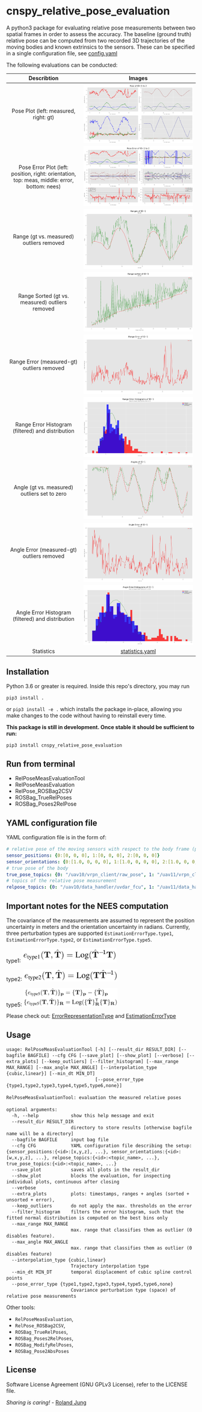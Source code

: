 # cnspy_relative_pose_evaluation

A python3 package for evaluating relative pose measurements between two spatial frames in order to assess the accuracy.
The baseline (ground truth) relative pose can be computed from two recorded 3D trajectories of the moving bodies and known extrinsics to the sensors.
These can be specified in a single configuration file, see [config.yaml](./test/sample_data/config.yaml)


The following evaluations can be conducted:

| Describtion    | Images |
|:---------:|:---:|
| Pose Plot (left: measured, right: gt) | ![](./doc/img/Pose_ID1_to_2.png) |
| Pose Error Plot (left: position, right: orientation, top: meas, middle: error, bottom: nees)  | ![](./doc/img/Pose_Errors_ID1_to_2.png) |
| Range (gt vs. measured) outliers removed      | ![](./doc/img/Ranges_ID1.png) |
| Range Sorted (gt vs. measured) outliers removed      | ![](./doc/img/Range_Sorted_ID1.png) |
| Range Error (measured-gt) outliers removed      | ![](./doc/img/Range_Errors_ID1.png) |
| Range Error Histogram (filtered) and distribution | ![](./doc/img/Range_Error_Histograms_ID1.png) |
| Angle (gt vs. measured) outliers set to zero      | ![](./doc/img/Angle_ID1.png) |
| Angle Error (measured-gt) outliers removed      | ![](./doc/img/Angle_Errors_ID1.png) |
| Angle Error Histogram (filtered) and distribution | ![](./doc/img/Angle_Error_Histograms_ID1.png) |
| Statistics | [statistics.yaml](./doc/statistics.yaml) |


## Installation

Python 3.6 or greater is required. Inside this repo's directory, you may run
```
pip3 install .
```
or
``
pip3 install -e .
``
which installs the package in-place, allowing you make changes to the code without having to reinstall every time.

**This package is still in development. Once stable it should be sufficient to run:**
```commandline
pip3 install cnspy_relative_pose_evaluation
```
## Run from terminal

* RelPoseMeasEvaluationTool 
* RelPoseMeasEvaluation
* RelPose_ROSBag2CSV
* ROSBag_TrueRelPoses
* ROSBag_Poses2RelPose

## YAML configuration file

YAML configuration file is in the form of:
```yaml
# relative pose of the moving sensors with respect to the body frame (pose from BODY to SENSOR)
sensor_positions: {0:[0, 0, 0], 1:[0, 0, 0], 2:[0, 0, 0]}
sensor_orientations: {0:[1.0, 0, 0, 0], 1:[1.0, 0, 0, 0], 2:[1.0, 0, 0, 0]}
# true pose of the body
true_pose_topics: {0: "/uav10/vrpn_client/raw_pose", 1: "/uav11/vrpn_client/raw_pose", 2: "/uav12/vrpn_client/raw_pose"}
# topics of the relative pose measurement
relpose_topics: {0: "/uav10/data_handler/uvdar_fcu", 1: "/uav11/data_handler/uvdar_fcu", 2: "/uav12/data_handler/uvdar_fcu"}

```

## Important notes for the NEES computation

The covariance of the measurements are assumed to represent the position uncertainty in meters and the orientation uncertainty in radians. Currently, three perturbation types are supported `EstimationErrorType.type1`, `EstimationErrorType.type2`, or `EstimationErrorType.type5`.

type1:
[<img src="/doc/img/e-type1.png" width="250"/>](./doc/img/e-type1.png)

type2:
[<img src="/doc/img/e-type2.png" width="250"/>](./doc/img/e-type2.png)

type5:
[<img src="/doc/img/e-type5.png" width="250"/>](./doc/img/e-type5.png)

Please check out: [ErrorRepresentationType](https://github.com/aau-cns/cnspy_spatial_csv_formats/blob/main/cnspy_spatial_csv_formats/ErrorRepresentationType.py) and [EstimationErrorType](https://github.com/aau-cns/cnspy_spatial_csv_formats/blob/main/cnspy_spatial_csv_formats/EstimationErrorType.py)

## Usage

```commandline
usage: RelPoseMeasEvaluationTool [-h] [--result_dir RESULT_DIR] [--bagfile BAGFILE] --cfg CFG [--save_plot] [--show_plot] [--verbose] [--extra_plots] [--keep_outliers] [--filter_histogram] [--max_range MAX_RANGE] [--max_angle MAX_ANGLE] [--interpolation_type {cubic,linear}] [--min_dt MIN_DT]
                                 [--pose_error_type {type1,type2,type3,type4,type5,type6,none}]

RelPoseMeasEvaluationTool: evaluation the measured relative poses

optional arguments:
  -h, --help            show this help message and exit
  --result_dir RESULT_DIR
                        directory to store results [otherwise bagfile name will be a directory]
  --bagfile BAGFILE     input bag file
  --cfg CFG             YAML configuration file describing the setup: {sensor_positions:{<id>:[x,y,z], ...}, sensor_orientations:{<id>:[w,x,y,z], ...}, relpose_topics:{<id>:<topic_name>, ...}, true_pose_topics:{<id>:<topic_name>, ...}
  --save_plot           saves all plots in the result_dir
  --show_plot           blocks the evaluation, for inspecting individual plots, continuous after closing
  --verbose
  --extra_plots         plots: timestamps, ranges + angles (sorted + unsorted + error),
  --keep_outliers       do not apply the max. thresholds on the error
  --filter_histogram    filters the error histogram, such that the fitted normal distribution is computed on the best bins only
  --max_range MAX_RANGE
                        max. range that classifies them as outlier (0 disables feature).
  --max_angle MAX_ANGLE
                        max. range that classifies them as outlier (0 disables feature)
  --interpolation_type {cubic,linear}
                        Trajectory interpolation type
  --min_dt MIN_DT       temporal displacement of cubic spline control points
  --pose_error_type {type1,type2,type3,type4,type5,type6,none}
                        Covariance perturbation type (space) of relative pose measurements
```

Other tools:

- `RelPoseMeasEvaluation`,
- `RelPose_ROSBag2CSV`,
- `ROSBag_TrueRelPoses`,
- `ROSBag_Poses2RelPoses`,
- `ROSBag_ModifyRelPoses`,
- `ROSBag_Pose2AbsPoses`

## License

Software License Agreement (GNU GPLv3  License), refer to the LICENSE file.

*Sharing is caring!* - [Roland Jung](https://github.com/jungr-ait)  